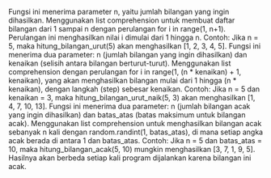 Fungsi ini menerima parameter n, yaitu jumlah bilangan yang ingin dihasilkan.
Menggunakan list comprehension untuk membuat daftar bilangan dari 1 sampai n dengan perulangan for i in range(1, n+1). Perulangan ini menghasilkan nilai i dimulai dari 1 hingga n.
Contoh: Jika n = 5, maka hitung_bilangan_urut(5) akan menghasilkan [1, 2, 3, 4, 5].
Fungsi ini menerima dua parameter: n (jumlah bilangan yang ingin dihasilkan) dan kenaikan (selisih antara bilangan berturut-turut).
Menggunakan list comprehension dengan perulangan for i in range(1, (n * kenaikan) + 1, kenaikan), yang akan menghasilkan bilangan mulai dari 1 hingga (n * kenaikan), dengan langkah (step) sebesar kenaikan.
Contoh: Jika n = 5 dan kenaikan = 3, maka hitung_bilangan_urut_naik(5, 3) akan menghasilkan [1, 4, 7, 10, 13].
Fungsi ini menerima dua parameter: n (jumlah bilangan acak yang ingin dihasilkan) dan batas_atas (batas maksimum untuk bilangan acak).
Menggunakan list comprehension untuk menghasilkan bilangan acak sebanyak n kali dengan random.randint(1, batas_atas), di mana setiap angka acak berada di antara 1 dan batas_atas.
Contoh: Jika n = 5 dan batas_atas = 10, maka hitung_bilangan_acak(5, 10) mungkin menghasilkan [3, 7, 1, 9, 5]. Hasilnya akan berbeda setiap kali program dijalankan karena bilangan ini acak.
